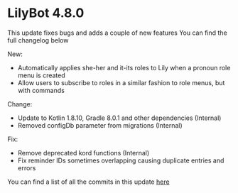 # LilyBot 4.8.0

This update fixes bugs and adds a couple of new features
You can find the full changelog below

New:
* Automatically applies she-her and it-its roles to Lily when a pronoun role menu is created
* Allow users to subscribe to roles in a similar fashion to role menus, but with commands

Change:
* Update to Kotlin 1.8.10, Gradle 8.0.1 and other dependencies (Internal)
* Removed configDb parameter from migrations (Internal)

Fix:
* Remove deprecated kord functions (Internal)
* Fix reminder IDs sometimes overlapping causing duplicate entries and errors

You can find a list of all the commits in this update [here](https://github.com/hyacinthbots/LilyBot/compare/v4.7.0...v4.8.0)
